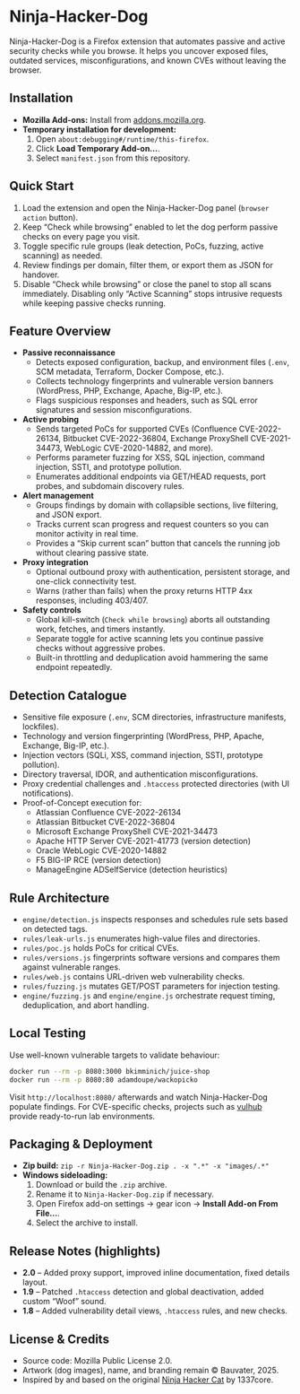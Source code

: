 # Ninja-Hacker-Dog
Ninja-Hacker-Dog is a Firefox extension that automates passive and active security checks while you browse. It helps you uncover exposed files, outdated services, misconfigurations, and known CVEs without leaving the browser.

## Installation
- **Mozilla Add-ons:** Install from [addons.mozilla.org](https://addons.mozilla.org/de/firefox/addon/ninja-hacker-dog/).
- **Temporary installation for development:**
  1. Open `about:debugging#/runtime/this-firefox`.
  2. Click **Load Temporary Add-on…**.
  3. Select `manifest.json` from this repository.

## Quick Start
1. Load the extension and open the Ninja-Hacker-Dog panel (`browser action` button).
2. Keep “Check while browsing” enabled to let the dog perform passive checks on every page you visit.
3. Toggle specific rule groups (leak detection, PoCs, fuzzing, active scanning) as needed.
4. Review findings per domain, filter them, or export them as JSON for handover.
5. Disable “Check while browsing” or close the panel to stop all scans immediately. Disabling only “Active Scanning” stops intrusive requests while keeping passive checks running.

## Feature Overview
- **Passive reconnaissance**
  - Detects exposed configuration, backup, and environment files (`.env`, SCM metadata, Terraform, Docker Compose, etc.).
  - Collects technology fingerprints and vulnerable version banners (WordPress, PHP, Exchange, Apache, Big-IP, etc.).
  - Flags suspicious responses and headers, such as SQL error signatures and session misconfigurations.
- **Active probing**
  - Sends targeted PoCs for supported CVEs (Confluence CVE-2022-26134, Bitbucket CVE-2022-36804, Exchange ProxyShell CVE-2021-34473, WebLogic CVE-2020-14882, and more).
  - Performs parameter fuzzing for XSS, SQL injection, command injection, SSTI, and prototype pollution.
  - Enumerates additional endpoints via GET/HEAD requests, port probes, and subdomain discovery rules.
- **Alert management**
  - Groups findings by domain with collapsible sections, live filtering, and JSON export.
  - Tracks current scan progress and request counters so you can monitor activity in real time.
  - Provides a “Skip current scan” button that cancels the running job without clearing passive state.
- **Proxy integration**
  - Optional outbound proxy with authentication, persistent storage, and one-click connectivity test.
  - Warns (rather than fails) when the proxy returns HTTP 4xx responses, including 403/407.
- **Safety controls**
  - Global kill-switch (`Check while browsing`) aborts all outstanding work, fetches, and timers instantly.
  - Separate toggle for active scanning lets you continue passive checks without aggressive probes.
  - Built-in throttling and deduplication avoid hammering the same endpoint repeatedly.

## Detection Catalogue
- Sensitive file exposure (`.env`, SCM directories, infrastructure manifests, lockfiles).
- Technology and version fingerprinting (WordPress, PHP, Apache, Exchange, Big-IP, etc.).
- Injection vectors (SQLi, XSS, command injection, SSTI, prototype pollution).
- Directory traversal, IDOR, and authentication misconfigurations.
- Proxy credential challenges and `.htaccess` protected directories (with UI notifications).
- Proof-of-Concept execution for:
  - Atlassian Confluence CVE-2022-26134
  - Atlassian Bitbucket CVE-2022-36804
  - Microsoft Exchange ProxyShell CVE-2021-34473
  - Apache HTTP Server CVE-2021-41773 (version detection)
  - Oracle WebLogic CVE-2020-14882
  - F5 BIG-IP RCE (version detection)
  - ManageEngine ADSelfService (detection heuristics)

## Rule Architecture
- `engine/detection.js` inspects responses and schedules rule sets based on detected tags.
- `rules/leak-urls.js` enumerates high-value files and directories.
- `rules/poc.js` holds PoCs for critical CVEs.
- `rules/versions.js` fingerprints software versions and compares them against vulnerable ranges.
- `rules/web.js` contains URL-driven web vulnerability checks.
- `rules/fuzzing.js` mutates GET/POST parameters for injection testing.
- `engine/fuzzing.js` and `engine/engine.js` orchestrate request timing, deduplication, and abort handling.

## Local Testing
Use well-known vulnerable targets to validate behaviour:

```bash
docker run --rm -p 8080:3000 bkimminich/juice-shop
docker run --rm -p 8080:80 adamdoupe/wackopicko
```

Visit `http://localhost:8080/` afterwards and watch Ninja-Hacker-Dog populate findings. For CVE-specific checks, projects such as [vulhub](https://github.com/vulhub/vulhub) provide ready-to-run lab environments.

## Packaging & Deployment
- **Zip build:** `zip -r Ninja-Hacker-Dog.zip . -x ".*" -x "images/.*"`
- **Windows sideloading:**
  1. Download or build the `.zip` archive.
  2. Rename it to `Ninja-Hacker-Dog.zip` if necessary.
  3. Open Firefox add-on settings → gear icon → **Install Add-on From File…**.
  4. Select the archive to install.

## Release Notes (highlights)
- **2.0** – Added proxy support, improved inline documentation, fixed details layout.
- **1.9** – Patched `.htaccess` detection and global deactivation, added custom “Woof” sound.
- **1.8** – Added vulnerability detail views, `.htaccess` rules, and new checks.

## License & Credits
- Source code: Mozilla Public License 2.0.
- Artwork (dog images), name, and branding remain © Bauvater, 2025.
- Inspired by and based on the original [Ninja Hacker Cat](https://github.com/Leetcore/ninja-hacker-cat) by 1337core.
